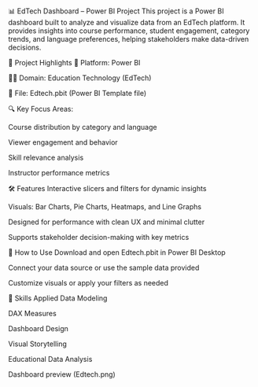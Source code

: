 📊 EdTech Dashboard – Power BI Project
This project is a Power BI dashboard built to analyze and visualize data from an EdTech platform. It provides insights into course performance, student engagement, category trends, and language preferences, helping stakeholders make data-driven decisions.

🧾 Project Highlights
📌 Platform: Power BI

🧑‍🎓 Domain: Education Technology (EdTech)

📂 File: Edtech.pbit (Power BI Template file)

🔍 Key Focus Areas:

Course distribution by category and language

Viewer engagement and behavior

Skill relevance analysis

Instructor performance metrics

🛠️ Features
Interactive slicers and filters for dynamic insights

Visuals: Bar Charts, Pie Charts, Heatmaps, and Line Graphs

Designed for performance with clean UX and minimal clutter

Supports stakeholder decision-making with key metrics

📌 How to Use
Download and open Edtech.pbit in Power BI Desktop

Connect your data source or use the sample data provided

Customize visuals or apply your filters as needed

🧠 Skills Applied
Data Modeling

DAX Measures

Dashboard Design

Visual Storytelling

Educational Data Analysis

Dashboard preview (Edtech.png)
